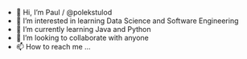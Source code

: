 - 👋 Hi, I’m Paul / @polekstulod
- 👀 I’m interested in learning Data Science and Software Engineering 
- 🌱 I’m currently learning Java and Python
- 💞️ I’m looking to collaborate with anyone 
- 📫 How to reach me ...

<!---
polekstulod/polekstulod is a ✨ special ✨ repository because its `README.md` (this file) appears on your GitHub profile.
You can click the Preview link to take a look at your changes.
--->
